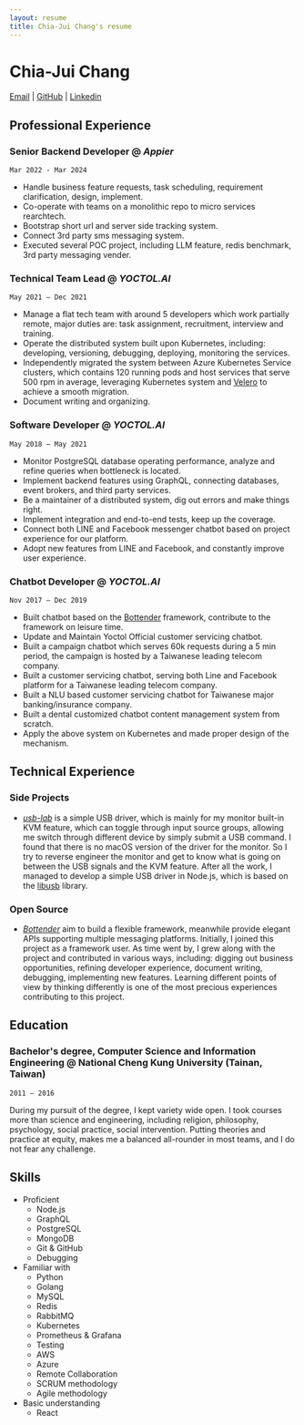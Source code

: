 ```yaml
---
layout: resume
title: Chia-Jui Chang's resume
---
```


# Chia-Jui Chang

[Email](mailto://wtflink515@gmail.com) | [GitHub](https://github.com/wtflink) | [Linkedin](https://www.linkedin.com/in/chia-jui-chang/)


## Professional Experience

### Senior Backend Developer @ *Appier*
`Mar 2022 - Mar 2024`
  - Handle business feature requests, task scheduling, requirement clarification, design, implement.
  - Co-operate with teams on a monolithic repo to micro services rearchtech.
  - Bootstrap short url and server side tracking system.
  - Connect 3rd party sms messaging system.
  - Executed several POC project, including LLM feature, redis benchmark, 3rd party messaging vender.

### Technical Team Lead @ *YOCTOL.AI* 
`May 2021 – Dec 2021`
  - Manage a flat tech team with around 5 developers which work partially remote, major duties are: task assignment, recruitment, interview and training.
  - Operate the distributed system built upon Kubernetes, including: developing, versioning, debugging, deploying, monitoring the services.
  - Independently migrated the system between Azure Kubernetes Service clusters, which contains 120 running pods and host services that serve 500 rpm in average, leveraging Kubernetes system and [Velero](https://velero.io/) to achieve a smooth migration.
  - Document writing and organizing.

### Software Developer @ *YOCTOL.AI* 
`May 2018 – May 2021`
  - Monitor PostgreSQL database operating performance, analyze and refine queries when bottleneck is located.
  - Implement backend features using GraphQL, connecting databases, event brokers, and third party services.
  - Be a maintainer of a distributed system, dig out errors and make things right.
  - Implement integration and end-to-end tests, keep up the coverage.
  - Connect both LINE and Facebook messenger chatbot based on project experience for our platform.
  - Adopt new features from LINE and Facebook, and constantly improve user experience.

### Chatbot Developer @ *YOCTOL.AI* 
`Nov 2017 – Dec 2019`
  - Built chatbot based on the [Bottender](https://github.com/Yoctol/bottender) framework, contribute to the framework on leisure time.
  - Update and Maintain Yoctol Official customer servicing chatbot.
  - Built a campaign chatbot which serves 60k requests during a 5 min period, the campaign is hosted by a Taiwanese leading telecom company.
  - Built a customer servicing chatbot, serving both Line and Facebook platform for a Taiwanese leading telecom company.
  - Built a NLU based customer servicing chatbot for Taiwanese major banking/insurance company.
  - Built a dental customized chatbot content management system from scratch.
  - Apply the above system on Kubernetes and made proper design of the mechanism.


## Technical Experience
### Side Projects
  - *[usb-lab](https://github.com/wtflink/usb-lab)* is a simple USB driver, which is mainly for my monitor built-in KVM feature, which can toggle through input source groups, allowing me switch through different device by simply submit a USB command. I found that there is no macOS version of the driver for the monitor. So I try to reverse engineer the monitor and get to know what is going on between the USB signals and the KVM feature. After all the work, I managed to develop a simple USB driver in Node.js, which is based on the [libusb](https://github.com/libusb/libusb) library.

### Open Source
  - *[Bottender](https://github.com/Yoctol/bottender)* aim to build a flexible framework, meanwhile provide elegant APIs supporting multiple messaging platforms. Initially, I joined this project as a framework user. As time went by, I grew along with the project and contributed in various ways, including: digging out business opportunities, refining developer experience, document writing, debugging, implementing new features. Learning different points of view by thinking differently is one of the most precious experiences contributing to this project.


## Education
### Bachelor's degree, Computer Science and Information Engineering @ National Cheng Kung University (Tainan, Taiwan)
`2011 – 2016`

During my pursuit of the degree, I kept variety wide open. I took courses more than science and engineering, including religion, philosophy, psychology, social practice, social intervention. Putting theories and practice at equity, makes me a balanced all-rounder in most teams, and I do not fear any challenge.


## Skills
  - Proficient
    - Node.js 
    - GraphQL
    - PostgreSQL
    - MongoDB
    - Git & GitHub
    - Debugging
  - Familiar with
    - Python
    - Golang
    - MySQL
    - Redis
    - RabbitMQ
    - Kubernetes
    - Prometheus & Grafana
    - Testing
    - AWS
    - Azure
    - Remote Collaboration
    - SCRUM methodology
    - Agile methodology
  - Basic understanding
    - React
    
